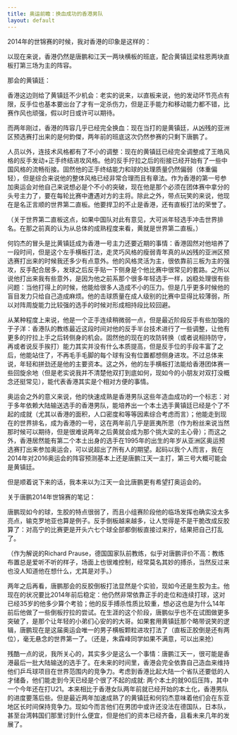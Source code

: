 ```yaml
---
title: 奥运前瞻：换血成功的香港男队
layout: default
---
```


2014年的世锦赛的时候，我对香港的印象是这样的：

以现在来说，香港仍然是唐鹏和江天一两块横板的班底，配合黄镇廷梁柱恩两块直板打第三场为主的阵容。

那会的黄镇廷：

香港这边则给了黄镇廷不少机会：老实的说来，以直板来说，他的发动环节亮点有限，反手位也基本要出台了才有一定杀伤力，但是正手能力和移动能力都不错，比赛作风也顽强，假以时日或许可以期待。

而两年刚过，香港的阵容几乎已经完全换血：现在当打的是黄镇廷，从凶残的亚洲区预选赛打出来的是何鈞傑，两年前的班底这次仍然参赛的只剩下唐鹏了。

人员以外，连技术风格都有了不小的调整：现在的黄镇廷已经完全调整成了王皓风格的反手发动+正手终结进攻风格。他的反手拧拉之后的衔接已经开始有了一些中国风格的流畅衔接。固然他的正手终结能力和球的处理质量仍然偏弱（体重偏轻），但是综合来说他的整体风格已经非常合理而且有章法。作为香港的第一号参加奥运会对他自己来说想必是个不小的突破，现在他是那个必须在团体赛中拿分的头号主力了，要在每轮比赛中遭遇对方的主将。除此之外，带点玩笑的来说，他现在是名正言顺的世界第二直板。他要捍卫的不止是香港，还有直板打法的荣誉了。

（关于世界第二直板这点，如果中国队对此有意见，大可派年轻选手冲击世界排名。在那之前真的认为从总体的成熟程度来看，黄就是世界第二直板。）

何钧杰的冒头是比黄镇廷成为香港一号主力还要近期的事情：香港固然对他培养了一段时间，但是这个左手横板打法，走灵巧风格的瘦弱青年真的从凶残的亚洲区预选赛打出来的时候我还多少有点意外。他的风格灵活为主，很依靠前三板为主的强攻，反手配合居多，发球之后反手贴一下侧身是个他比赛中很常见的套路。之所以说他打出来我有些意外，是因为他之前系那个很多年轻选手一样，凶稳处理很有些问题：当他打得上的时候，他能给很多人造成不小的压力。但是几乎更多时候他的盲目发力只给自己造成麻烦。他的击球质量在成人级别的比赛中显得比较薄弱，所以对阵周旋能力比较强的选手的时候对形成相持段比较回避。

从某种程度上来说，他是一个正手连续稍微弱一点，但是最近阶段反手有些加强的于子洋：香港队的教练最近这段时间对他的反手半台技术进行了一些调整，让他有更多的拧拉上手之后转侧身的机会。固然他的现在的攻防转换（或者说相持防守，再或者说反手挨打）能力其实并没有什么本质提高，但是反手位的手段丰富了之后，他能站住了，不再毛手毛脚的每个球有没有位置都想侧身进攻。不过总体来说，年轻和拼劲还是他的主要资本。这之外，他的左手横板打法能给香港团体赛一些回旋余地（但是老实说我并不清楚他双打到底如何，现如今的小朋友对双打没概念还挺常见），能代表香港其实是个相对方便的事情。

奥运会之外的意义来说，他的快速成熟是香港男队这些年造血成功的一个标志：对于多年依赖大陆输送选手的香港男队，能培养出一个本土选手黄镇廷已经是个了不起的成就（尤其以香港的面积，人口密度和等等因素综合考虑而言）；他能走到现在的世界排名，成为香港的一号，这在两年前几乎是匪夷所思（作为粉丝来说当然那时候可以期待，但是很难说两年之后黄就会成为那个挑大梁的主心骨）；而这之外，香港居然能有第二个本土出身的选手在1995年的出生的年岁从亚洲区奥运预选赛打出来参加奥运会，可以说超出了所有人的期望。起码以我个人而言，我在2014年对2016奥运会的阵容预测基本上还是唐鹏江天一主打，第三号大概可能会是黄镇廷。

但是顺着说下来的话，我本来以为江天一会比唐鹏更有希望打奥运会的。

关于唐鹏2014年世锦赛的笔记：

唐鹏现如今的球，生胶的特点很弱了，而且小组赛阶段他的临场发挥也确实没太多亮点，输克罗地亚也算是例子。反手倒板越来越多，让人觉得是不是干脆改成反胶算了：对高宁的比赛更是开头六七个球全部都倒板直接过来拧，结果把自己打乱了。

（作为解说的Richard Prause，德国国家队前教练，似乎对唐鹏评价不高：教练布置总是爱听不听的样子，场面上也很难控制，经常莫名其妙的搏杀，当然反过来也没人知道他在想什么，尤其是对手。）

两年之后再看，唐鹏那会的反胶倒板打法显然是个实验，现如今还是生胶为主。他现在的状况要比2014年前后稳定：他仍然非常依靠正手的走位和连续打球，这对已经35岁的他多少算个考验；他的反手搏杀性质比较重，想必这也是为什么14年前后他做了一些倒板拧拉的尝试。在生涯的这个阶段，唐鹏似乎也不在试图做更多突破了，是那个让年轻的小弟们心安的的大哥。如果套用黄镇廷那个略带说笑的逻辑，唐鹏现在是这届奥运会唯一的男子横板颗粒进攻打法了（直板正胶倒是还有两位），毫无悬念的世界第一了。（还是，朱霖峰同学如果不满意，可以出来抢）

残酷一点的说，我所关心的，其实多少是这么一个事情：唐鹏江天一，很可能是香港最后一批大陆输送的选手了。在未来的时间里，香港会完全依靠自己造血来维持他们乒乓球项目在世界范围内的竞争力。考虑到香港比起大陆一个省队还要低的人才储备，他们能走到今天已经是个很了不起的成就: 两个本土的就90后压阵，其中一个今年还在打U21。本来相比于香港女队两年前就已经开始的本土化，香港男队的进度要落后些。但是最近两年加速成熟了的黄镇廷和何钧杰意味着他们会在东亚地区长时间保持竞争力。现如今而言他们在男团中或许还没法在德国队，日本队，甚至台湾韩国们那里讨到什么便宜，但是他们的资本已经齐备，且看未来几年的发展了。
